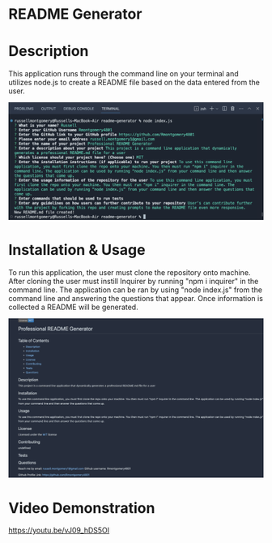 # README Generator

# Description

This application runs through the command line on your terminal and utilizes node.js to create a README file based on the data entered from the user.

![screenshot1](Assets/Images/screenshot1.png)

# Installation & Usage
To run this application, the user must clone the repository onto machine. After cloning the user must instill Inquirer by running "npm i inquirer" in the command line. The application can be ran by using "node index.js" from the command line and answering the questions that appear. Once information is collected a README will be generated.

![screenshot2](Assets/Images/screenshot2.png)

# Video Demonstration
https://youtu.be/vJ09_hDS5OI